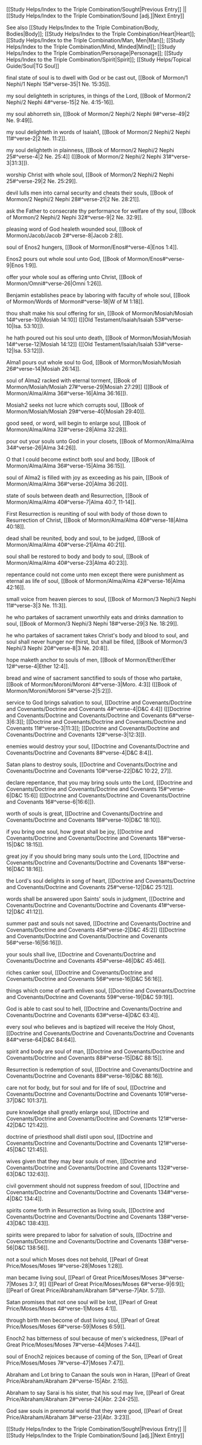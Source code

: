 [[Study Helps/Index to the Triple Combination/Sought|Previous Entry]]  ||  [[Study Helps/Index to the Triple Combination/Sound [adj.]|Next Entry]]

 See also [[Study Helps/Index to the Triple Combination/Body, Bodies|Body]]; [[Study Helps/Index to the Triple Combination/Heart|Heart]]; [[Study Helps/Index to the Triple Combination/Man, Men|Man]]; [[Study Helps/Index to the Triple Combination/Mind, Minded|Mind]]; [[Study Helps/Index to the Triple Combination/Personage|Personage]]; [[Study Helps/Index to the Triple Combination/Spirit|Spirit]]; [[Study Helps/Topical Guide/Soul|TG Soul]]

 final state of soul is to dwell with God or be cast out, [[Book of Mormon/1 Nephi/1 Nephi 15#^verse-35|1 Ne. 15:35]].

 my soul delighteth in scriptures, in things of the Lord, [[Book of Mormon/2 Nephi/2 Nephi 4#^verse-15|2 Ne. 4:15-16]].

 my soul abhorreth sin, [[Book of Mormon/2 Nephi/2 Nephi 9#^verse-49|2 Ne. 9:49]].

 my soul delighteth in words of Isaiah1, [[Book of Mormon/2 Nephi/2 Nephi 11#^verse-2|2 Ne. 11:2]].

 my soul delighteth in plainness, [[Book of Mormon/2 Nephi/2 Nephi 25#^verse-4|2 Ne. 25:4]] ([[Book of Mormon/2 Nephi/2 Nephi 31#^verse-3|31:3]]).

 worship Christ with whole soul, [[Book of Mormon/2 Nephi/2 Nephi 25#^verse-29|2 Ne. 25:29]].

 devil lulls men into carnal security and cheats their souls, [[Book of Mormon/2 Nephi/2 Nephi 28#^verse-21|2 Ne. 28:21]].

 ask the Father to consecrate thy performance for welfare of thy soul, [[Book of Mormon/2 Nephi/2 Nephi 32#^verse-9|2 Ne. 32:9]].

 pleasing word of God healeth wounded soul, [[Book of Mormon/Jacob/Jacob 2#^verse-8|Jacob 2:8]].

 soul of Enos2 hungers, [[Book of Mormon/Enos#^verse-4|Enos 1:4]].

 Enos2 pours out whole soul unto God, [[Book of Mormon/Enos#^verse-9|Enos 1:9]].

 offer your whole soul as offering unto Christ, [[Book of Mormon/Omni#^verse-26|Omni 1:26]].

 Benjamin establishes peace by laboring with faculty of whole soul, [[Book of Mormon/Words of Mormon#^verse-18|W of M 1:18]].

 thou shalt make his soul offering for sin, [[Book of Mormon/Mosiah/Mosiah 14#^verse-10|Mosiah 14:10]] ([[Old Testament/Isaiah/Isaiah 53#^verse-10|Isa. 53:10]]).

 he hath poured out his soul unto death, [[Book of Mormon/Mosiah/Mosiah 14#^verse-12|Mosiah 14:12]] ([[Old Testament/Isaiah/Isaiah 53#^verse-12|Isa. 53:12]]).

 Alma1 pours out whole soul to God, [[Book of Mormon/Mosiah/Mosiah 26#^verse-14|Mosiah 26:14]].

 soul of Alma2 racked with eternal torment, [[Book of Mormon/Mosiah/Mosiah 27#^verse-29|Mosiah 27:29]] ([[Book of Mormon/Alma/Alma 36#^verse-16|Alma 36:16]]).

 Mosiah2 seeks not lucre which corrupts soul, [[Book of Mormon/Mosiah/Mosiah 29#^verse-40|Mosiah 29:40]].

 good seed, or word, will begin to enlarge soul, [[Book of Mormon/Alma/Alma 32#^verse-28|Alma 32:28]].

 pour out your souls unto God in your closets, [[Book of Mormon/Alma/Alma 34#^verse-26|Alma 34:26]].

 O that I could become extinct both soul and body, [[Book of Mormon/Alma/Alma 36#^verse-15|Alma 36:15]].

 soul of Alma2 is filled with joy as exceeding as his pain, [[Book of Mormon/Alma/Alma 36#^verse-20|Alma 36:20]].

 state of souls between death and Resurrection, [[Book of Mormon/Alma/Alma 40#^verse-7|Alma 40:7, 11-14]].

 First Resurrection is reuniting of soul with body of those down to Resurrection of Christ, [[Book of Mormon/Alma/Alma 40#^verse-18|Alma 40:18]].

 dead shall be reunited, body and soul, to be judged, [[Book of Mormon/Alma/Alma 40#^verse-21|Alma 40:21]].

 soul shall be restored to body and body to soul, [[Book of Mormon/Alma/Alma 40#^verse-23|Alma 40:23]].

 repentance could not come unto men except there were punishment as eternal as life of soul, [[Book of Mormon/Alma/Alma 42#^verse-16|Alma 42:16]].

 small voice from heaven pierces to soul, [[Book of Mormon/3 Nephi/3 Nephi 11#^verse-3|3 Ne. 11:3]].

 he who partakes of sacrament unworthily eats and drinks damnation to soul, [[Book of Mormon/3 Nephi/3 Nephi 18#^verse-29|3 Ne. 18:29]].

 he who partakes of sacrament takes Christ's body and blood to soul, and soul shall never hunger nor thirst, but shall be filled, [[Book of Mormon/3 Nephi/3 Nephi 20#^verse-8|3 Ne. 20:8]].

 hope maketh anchor to souls of men, [[Book of Mormon/Ether/Ether 12#^verse-4|Ether 12:4]].

 bread and wine of sacrament sanctified to souls of those who partake, [[Book of Mormon/Moroni/Moroni 4#^verse-3|Moro. 4:3]] ([[Book of Mormon/Moroni/Moroni 5#^verse-2|5:2]]).

 service to God brings salvation to soul, [[Doctrine and Covenants/Doctrine and Covenants/Doctrine and Covenants 4#^verse-4|D&C 4:4]] ([[Doctrine and Covenants/Doctrine and Covenants/Doctrine and Covenants 6#^verse-3|6:3]]; [[Doctrine and Covenants/Doctrine and Covenants/Doctrine and Covenants 11#^verse-3|11:3]]; [[Doctrine and Covenants/Doctrine and Covenants/Doctrine and Covenants 12#^verse-3|12:3]]).

 enemies would destroy your soul, [[Doctrine and Covenants/Doctrine and Covenants/Doctrine and Covenants 8#^verse-4|D&C 8:4]].

 Satan plans to destroy souls, [[Doctrine and Covenants/Doctrine and Covenants/Doctrine and Covenants 10#^verse-22|D&C 10:22, 27]].

 declare repentance, that you may bring souls unto the Lord, [[Doctrine and Covenants/Doctrine and Covenants/Doctrine and Covenants 15#^verse-6|D&C 15:6]] ([[Doctrine and Covenants/Doctrine and Covenants/Doctrine and Covenants 16#^verse-6|16:6]]).

 worth of souls is great, [[Doctrine and Covenants/Doctrine and Covenants/Doctrine and Covenants 18#^verse-10|D&C 18:10]].

 if you bring one soul, how great shall be joy, [[Doctrine and Covenants/Doctrine and Covenants/Doctrine and Covenants 18#^verse-15|D&C 18:15]].

 great joy if you should bring many souls unto the Lord, [[Doctrine and Covenants/Doctrine and Covenants/Doctrine and Covenants 18#^verse-16|D&C 18:16]].

 the Lord's soul delights in song of heart, [[Doctrine and Covenants/Doctrine and Covenants/Doctrine and Covenants 25#^verse-12|D&C 25:12]].

 words shall be answered upon Saints' souls in judgment, [[Doctrine and Covenants/Doctrine and Covenants/Doctrine and Covenants 41#^verse-12|D&C 41:12]].

 summer past and souls not saved, [[Doctrine and Covenants/Doctrine and Covenants/Doctrine and Covenants 45#^verse-2|D&C 45:2]] ([[Doctrine and Covenants/Doctrine and Covenants/Doctrine and Covenants 56#^verse-16|56:16]]).

 your souls shall live, [[Doctrine and Covenants/Doctrine and Covenants/Doctrine and Covenants 45#^verse-46|D&C 45:46]].

 riches canker soul, [[Doctrine and Covenants/Doctrine and Covenants/Doctrine and Covenants 56#^verse-16|D&C 56:16]].

 things which come of earth enliven soul, [[Doctrine and Covenants/Doctrine and Covenants/Doctrine and Covenants 59#^verse-19|D&C 59:19]].

 God is able to cast soul to hell, [[Doctrine and Covenants/Doctrine and Covenants/Doctrine and Covenants 63#^verse-4|D&C 63:4]].

 every soul who believes and is baptized will receive the Holy Ghost, [[Doctrine and Covenants/Doctrine and Covenants/Doctrine and Covenants 84#^verse-64|D&C 84:64]].

 spirit and body are soul of man, [[Doctrine and Covenants/Doctrine and Covenants/Doctrine and Covenants 88#^verse-15|D&C 88:15]].

 Resurrection is redemption of soul, [[Doctrine and Covenants/Doctrine and Covenants/Doctrine and Covenants 88#^verse-16|D&C 88:16]].

 care not for body, but for soul and for life of soul, [[Doctrine and Covenants/Doctrine and Covenants/Doctrine and Covenants 101#^verse-37|D&C 101:37]].

 pure knowledge shall greatly enlarge soul, [[Doctrine and Covenants/Doctrine and Covenants/Doctrine and Covenants 121#^verse-42|D&C 121:42]].

 doctrine of priesthood shall distil upon soul, [[Doctrine and Covenants/Doctrine and Covenants/Doctrine and Covenants 121#^verse-45|D&C 121:45]].

 wives given that they may bear souls of men, [[Doctrine and Covenants/Doctrine and Covenants/Doctrine and Covenants 132#^verse-63|D&C 132:63]].

 civil government should not suppress freedom of soul, [[Doctrine and Covenants/Doctrine and Covenants/Doctrine and Covenants 134#^verse-4|D&C 134:4]].

 spirits come forth in Resurrection as living souls, [[Doctrine and Covenants/Doctrine and Covenants/Doctrine and Covenants 138#^verse-43|D&C 138:43]].

 spirits were prepared to labor for salvation of souls, [[Doctrine and Covenants/Doctrine and Covenants/Doctrine and Covenants 138#^verse-56|D&C 138:56]].

 not a soul which Moses does not behold, [[Pearl of Great Price/Moses/Moses 1#^verse-28|Moses 1:28]].

 man became living soul, [[Pearl of Great Price/Moses/Moses 3#^verse-7|Moses 3:7, 9]] ([[Pearl of Great Price/Moses/Moses 6#^verse-9|6:9]]; [[Pearl of Great Price/Abraham/Abraham 5#^verse-7|Abr. 5:7]]).

 Satan promises that not one soul will be lost, [[Pearl of Great Price/Moses/Moses 4#^verse-1|Moses 4:1]].

 through birth men become of dust living soul, [[Pearl of Great Price/Moses/Moses 6#^verse-59|Moses 6:59]].

 Enoch2 has bitterness of soul because of men's wickedness, [[Pearl of Great Price/Moses/Moses 7#^verse-44|Moses 7:44]].

 soul of Enoch2 rejoices because of coming of the Son, [[Pearl of Great Price/Moses/Moses 7#^verse-47|Moses 7:47]].

 Abraham and Lot bring to Canaan the souls won in Haran, [[Pearl of Great Price/Abraham/Abraham 2#^verse-15|Abr. 2:15]].

 Abraham to say Sarai is his sister, that his soul may live, [[Pearl of Great Price/Abraham/Abraham 2#^verse-24|Abr. 2:24-25]].

 God saw souls in premortal world that they were good, [[Pearl of Great Price/Abraham/Abraham 3#^verse-23|Abr. 3:23]].

[[Study Helps/Index to the Triple Combination/Sought|Previous Entry]]  ||  [[Study Helps/Index to the Triple Combination/Sound [adj.]|Next Entry]]